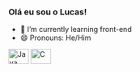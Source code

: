 ### Olá eu sou o Lucas!

- 🌱 I’m currently learning front-end
- 😄 Pronouns: He/Him

<div>
  <img align="center" alt="Java" height="30" width="40" src="https://www.svgrepo.com/show/303388/java-4-logo.svg">
  <img align="center" alt="C" height="30" width="40" src="https://cdn.worldvectorlogo.com/logos/c--4.svg">
</div>
